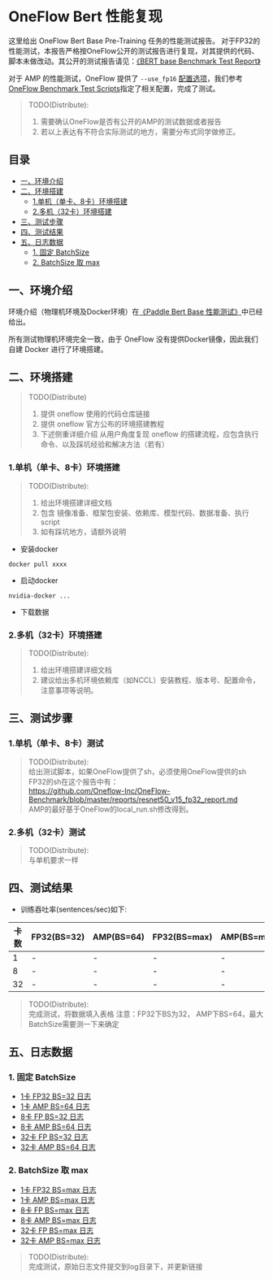 # OneFlow Bert 性能复现

这里给出 OneFlow Bert Base Pre-Training 任务的性能测试报告。
对于FP32的性能测试，本报告严格按OneFlow公开的测试报告进行复现，对其提供的代码、脚本未做改动。其公开的测试报告请见：[《BERT base Benchmark Test Report》](https://github.com/Oneflow-Inc/OneFlow-Benchmark/blob/637bb9cdb4cc1582f13bcc171acbc8a8089d9435/reports/bert_fp32_report.md)

对于 AMP 的性能测试，OneFlow 提供了 `--use_fp16` [配置选项](https://github.com/Oneflow-Inc/OneFlow-Benchmark/blob/master/LanguageModeling/BERT/config.py#L57)，我们参考[OneFlow Benchmark Test Scripts](https://github.com/Oneflow-Inc/DLPerf/tree/master/OneFlow/scripts)指定了相关配置，完成了测试。

> TODO(Distribute):<br>
> 1. 需要确认OneFlow是否有公开的AMP的测试数据或者报告
> 2. 若以上表达有不符合实际测试的地方，需要分布式同学做修正。

## 目录
- [一、环境介绍](#一环境介绍)
- [二、环境搭建](#二环境搭建)
    * [1.单机（单卡、8卡）环境搭建](#1单机单卡8卡环境搭建)
    * [2.多机（32卡）环境搭建](#2多机32卡环境搭建)
- [三、测试步骤](#三测试步骤)
- [四、测试结果](#四测试结果)
- [五、日志数据](#五日志数据)
    * [1. 固定 BatchSize](#1-固定-batchsize)
    * [2. BatchSize 取 max](#2-batchsize-取-max)

## 一、环境介绍
环境介绍（物理机环境及Docker环境）在[《Paddle Bert Base 性能测试》](../../README.md#1物理机环境)中已经给出。

所有测试物理机环境完全一致，由于 OneFlow 没有提供Docker镜像，因此我们自建 Docker 进行了环境搭建。

## 二、环境搭建

>  TODO(Distribute)<br>
> 1. 提供 oneflow 使用的代码仓库链接<br>
> 2. 提供 oneflow 官方公布的环境搭建教程<br>
> 3. 下述侧重详细介绍 从用户角度复现 oneflow 的搭建流程，应包含执行命令、以及踩坑经验和解决方法（若有）

### 1.单机（单卡、8卡）环境搭建

> TODO(Distribute):<br>
> 1. 给出环境搭建详细文档 <br>
> 2. 包含 镜像准备、框架包安装、依赖库、模型代码、数据准备、执行script <br>
> 3. 如有踩坑地方，请额外说明

- 安装docker
```
docker pull xxxx
```

- 启动docker
```
nvidia-docker ...
```

- 下载数据

### 2.多机（32卡）环境搭建

> TODO(Distribute):<br>
> 1. 给出环境搭建详细文档<br>
> 2. 建议给出多机环境依赖库（如NCCL）安装教程、版本号、配置命令，注意事项等说明。


## 三、测试步骤

### 1.单机（单卡、8卡）测试

> TODO(Distribute):<br>
> 给出测试脚本，如果OneFlow提供了sh，必须使用OneFlow提供的sh
> FP32的sh在这个报告中有： <br>
> https://github.com/Oneflow-Inc/OneFlow-Benchmark/blob/master/reports/resnet50_v15_fp32_report.md <br>
> AMP的最好基于OneFlow的local_run.sh修改得到。

### 2.多机（32卡）测试

> TODO(Distribute):<br>
> 与单机要求一样

## 四、测试结果

- 训练吞吐率(sentences/sec)如下:

|卡数 | FP32(BS=32) | AMP(BS=64) | FP32(BS=max) | AMP(BS=max)|
|-----|-----|-----|-----|-----|
|1 | - | - | - | -|
|8 | - | - | - | -|
|32 | - | - | - | -|

> TODO(Distribute):<br>
> 完成测试，将数据填入表格
> 注意：FP32下BS为32， AMP下BS=64，最大BatchSize需要测一下来确定

## 五、日志数据

### 1. 固定 BatchSize

- [1卡 FP32 BS=32 日志](./logs/)
- [1卡 AMP BS=64 日志](./logs/)
- [8卡 FP BS=32 日志](./logs/)
- [8卡 AMP BS=64 日志](./logs/)
- [32卡 FP BS=32 日志](./logs/)
- [32卡 AMP BS=64 日志](./logs/)

### 2. BatchSize 取 max

- [1卡 FP32 BS=max 日志](./logs/)
- [1卡 AMP BS=max 日志](./logs/)
- [8卡 FP BS=max 日志](./logs/)
- [8卡 AMP BS=max 日志](./logs/)
- [32卡 FP BS=max 日志](./logs/)
- [32卡 AMP BS=max 日志](./logs/)

> TODO(Distribute):<br>
> 完成测试，原始日志文件提交到log目录下，并更新链接
